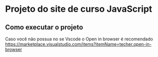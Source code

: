 # Projeto do site de curso JavaScript


## Como executar o projeto
Caso você não possua no se Vscode o Open in browser é recomendado https://marketplace.visualstudio.com/items?itemName=techer.open-in-browser

